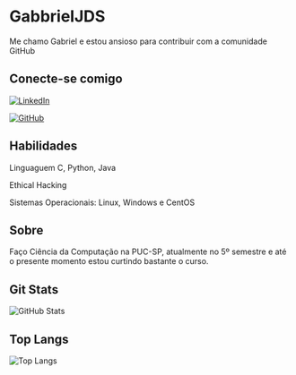 # GabbrielJDS
Me chamo Gabriel e estou ansioso para contribuir com a comunidade GitHub

## Conecte-se comigo
[![LinkedIn](https://img.shields.io/badge/LinkedIn-0077B5?style=for-the-badge&logo=linkedin&logoColor=white)](https://www.linkedin.com/in/gabriel-josé-a83865298/)

[![GitHub](https://img.shields.io/badge/GitHub-100000?style=for-the-badge&logo=github&logoColor=white)](https://github.com/GabbrielJDS)

## Habilidades
Linguaguem C, Python, Java

Ethical Hacking 

Sistemas Operacionais: Linux, Windows e CentOS


## Sobre   
Faço Ciência da Computação na PUC-SP, atualmente no 5º semestre e até o presente momento estou curtindo bastante o curso.

## Git Stats
![GitHub Stats](https://github-readme-stats.vercel.app/api?username=GabbrielJDS&theme=transparent&bg_color=000&border_color=30A3DC&show_icons=true&icon_color=30A3DC&title_color=E94D5F&text_color=FFF)


## Top Langs
![Top Langs](https://github-readme-stats-git-masterrstaa-rickstaa.vercel.app/api/top-langs/?username=GabbrielJDS&layout=compact&bg_color=000&border_color=30A3DC&title_color=E94D5F&text_color=FFF)







